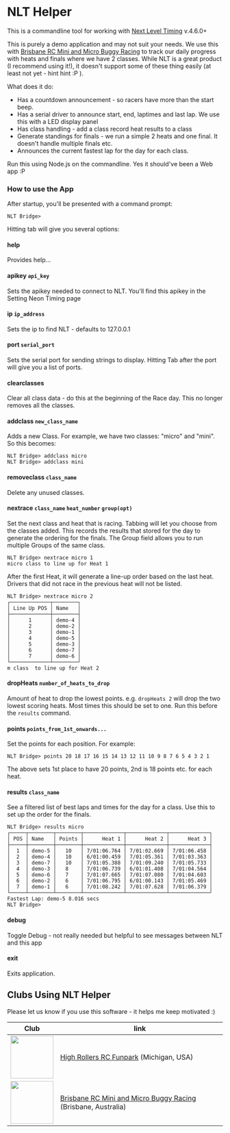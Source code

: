 # NLT Helper
This is a commandline tool for working with [Next Level Timing](https://nextleveltiming.com/) v.4.6.0+

This is purely a demo application and may not suit your needs.
We use this with [Brisbane RC Mini and Micro Buggy Racing](https://www.facebook.com/groups/bneminibuggies) to track our daily progress with heats and finals where we have 2 classes.
While NLT is a great product (I recommend using it!), it doesn't support some of these thing easily (at least not yet - hint hint :P ).

What does it do:
* Has a countdown announcement - so racers have more than the start beep.
* Has a serial driver to announce start, end, laptimes and last lap. We use this with a LED display panel
* Has class handling - add a class record heat results to a class
* Generate standings for finals - we run a simple 2 heats and one final. It doesn't handle multiple finals etc.
* Announces the current fastest lap for the day for each class.

Run this using Node.js on the commandline. Yes it should've been a Web app :P

### How to use the App
After startup, you'll be presented with a command prompt:
```
NLT Bridge> 
```
Hitting tab will give you several options:
#### help 
Provides help...
 
#### apikey ```api_key```
Sets the apikey needed to connect to NLT. You'll find this apikey in the Setting Neon Timing page

#### ip ```ip_address```            
Sets the ip to find NLT - defaults to 127.0.0.1 

#### port ```serial_port```        
Sets the serial port for sending strings to display. Hitting Tab after the port will give you a list of ports.

#### clearclasses
Clear all class data - do this at the beginning of the Race day. This no 
longer removes all the classes.

#### addclass ```new_class_name```
Adds a new Class. For example, we have two classes: "micro" and "mini". So this becomes:
```
NLT Bridge> addclass micro
NLT Bridge> addclass mini
```

#### removeclass ```class_name```
Delete any unused classes.

#### nextrace ```class_name``` ```heat_number``` ```group(opt)```
Set the next class and heat that is racing. Tabbing will let you choose from the classes added.
This records the results that stored for the day to generate the ordering for the finals.
The Group field allows you to run multiple Groups of the same class.
```
NLT Bridge> nextrace micro 1
micro class to line up for Heat 1
```
After the first Heat, it will generate a line-up order based on the last heat. 
Drivers that did not race in the previous heat will not be listed.
``` 
NLT Bridge> nextrace micro 2
┌─────────────┬────────┐
│ Line Up POS │ Name   │
├─────────────┼────────┤
│      1      │ demo-4 │
│      2      │ demo-2 │
│      3      │ demo-1 │
│      4      │ demo-5 │
│      5      │ demo-3 │
│      6      │ demo-7 │
│      7      │ demo-6 │
└─────────────┴────────┘
m class  to line up for Heat 2

```

#### dropHeats ```number_of_heats_to_drop```
Amount of heat to drop the lowest points. e.g. ```dropHeats 2``` will drop the two lowest scoring heats.
Most times this should be set to one. Run this before the ```results``` command.

#### points ```points_from_1st_onwards...```
Set the points for each position. For example:
```
NLT Bridge> points 20 18 17 16 15 14 13 12 11 10 9 8 7 6 5 4 3 2 1
```
The above sets 1st place to have 20 points, 2nd is 18 points etc. for each heat. 


#### results ```class_name```
See a filtered list of best laps and times for the day for a class. Use this to set up the order for the finals.
```
NLT Bridge> results micro
┌─────┬────────┬────────┬─────────────┬─────────────┬─────────────┐
│ POS │ Name   │ Points │      Heat 1 │      Heat 2 │      Heat 3 │
├─────┼────────┼────────┼─────────────┼─────────────┼─────────────┤
│  1  │ demo-5 │   10   │ 7/01:06.764 │ 7/01:02.669 │ 7/01:06.458 │
│  2  │ demo-4 │   10   │ 6/01:00.459 │ 7/01:05.361 │ 7/01:03.363 │
│  3  │ demo-7 │   10   │ 7/01:05.388 │ 7/01:09.240 │ 7/01:05.733 │
│  4  │ demo-3 │   8    │ 7/01:06.739 │ 6/01:01.408 │ 7/01:04.564 │
│  5  │ demo-6 │   7    │ 7/01:07.665 │ 7/01:07.080 │ 7/01:04.603 │
│  6  │ demo-2 │   6    │ 7/01:06.795 │ 6/01:00.143 │ 7/01:05.469 │
│  7  │ demo-1 │   6    │ 7/01:08.242 │ 7/01:07.628 │ 7/01:06.379 │
└─────┴────────┴────────┴─────────────┴─────────────┴─────────────┘
Fastest Lap: demo-5 8.016 secs
NLT Bridge> 
```

#### debug  
Toggle Debug - not really needed but helpful to see messages between NLT and this app

#### exit  
Exits application.

## Clubs Using NLT Helper 
Please let us know if you use this software - it helps me keep motivated :)

|Club|link |
|----|-----|
|<img src="https://github.com/user-attachments/assets/a9086b3b-b85d-4df2-8cd6-1790629a6bb5" width="100px"/>|[High Rollers RC Funpark](https://www.facebook.com/profile.php?id=61560016574097) (Michigan, USA)|
|<img src="https://github.com/user-attachments/assets/ff38d5b8-af60-42ab-9591-d19d81dc4a7f" width="100px"/>|[Brisbane RC Mini and Micro Buggy Racing](https://www.facebook.com/groups/bneminibuggies) (Brisbane, Australia)|

